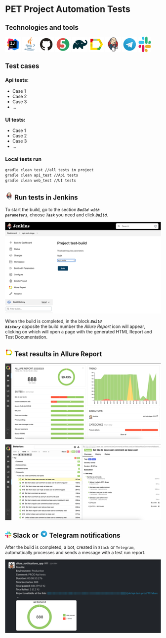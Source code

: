 # PET Project Automation Tests

## Technologies and tools

<p align="left">
<a href="https://www.jetbrains.com/idea/"><img src="media/logo/Intelij_IDEA.svg" width="50" height="50"  alt="IDEA" title="IntelliJ IDEA"/></a>
<a href="https://www.java.com/"><img src="media/logo/Java.svg" width="50" height="50" alt="Java" title="Java"/></a>
<a href="https://github.com/"><img src="media/logo/GitHub.svg" width="50" height="50" alt="Github" title="GitHub"/></a>
<a href="https://junit.org/junit5/"><img src="media/logo/JUnit5.svg" width="50" height="50" alt="JUnit 5" title="JUnit 5"/></a>
<a href="https://gradle.org/"><img src="media/logo/Gradle.svg" width="50" height="50" alt="Gradle" title="Gradle"/></a>
<a href="https://github.com/allure-framework/allure2"><img src="media/logo/Allure_Report.svg" width="50" height="50" alt="Allure" title="Allure"/></a>
<a href="https://www.jenkins.io/"><img src="media/logo/Jenkins.svg" width="50" height="50" alt="Jenkins" title="Jenkins"/></a>
<a href="https://web.telegram.org/"><img src="media/logo/Telegram.svg" width="50" height="50" alt="Telegram" title="Telegram"></a>
<a href="https://slack.com/"><img src="media/logo/Slack.svg" width="40" height="50" alt="Slack" title="Slack"></a>
</p>

## Test cases

### Api tests:

- Case 1
- Case 2
- Case 3
- ...

### UI tests:

- Case 1
- Case 2
- Case 3
- ...

### Local tests run

```bash
gradle clean test //all tests in project
gradle clean api_test //Api tests
gradle clean web_test //UI tests
```

## <img title="Jenkins" src="media/logo/Jenkins.svg" width="25" height="25"> Run tests in Jenkins
To start the build, go to the section <code><strong>*Build with parameters*</strong></code>, choose <code><strong>*Task*</strong></code> you need and click <code><strong>*Build*</strong></code>.

<p align="center">
  <img src="media/screen/start_jenkins.png" alt="Jenkins" width="800">
</p>

When the build is completed, in the block <code><strong>*Build history*</strong></code> opposite the build number
the *Allure Report* icon will appear, clicking on which will open a page with the generated HTML Report and Test Documentation.

## <img title="Allure Report" src="media/logo/Allure_Report.svg" width="25" height="25"> Test results in Allure Report

<p align="center">
  <img src="media/screen/jenkins_overview.png" alt="allure-report" width="900">
</p>

<p align="center">
  <img src="media/screen/jenkins_behaviors.png" alt="allure-report_1" width="900">
</p>

## <img title="Slack" src="media/logo/Slack.svg" width="20" height="20"> Slack or <img title="Telegram" src="media/logo/Telegram.svg" width="25" height="25"> Telegram notifications 
After the build is completed, a bot, created in <code>Slack</code> or <code>Telegram</code>, automatically processes and sends a message with a test run report.

<p align="center">
<img title="Telegram Notifications" src="media/screen/notifications.png">